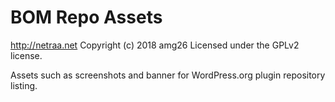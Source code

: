 # BOM Repo Assets #
http://netraa.net
Copyright (c) 2018 amg26
Licensed under the GPLv2 license.

Assets such as screenshots and banner for WordPress.org plugin repository listing.